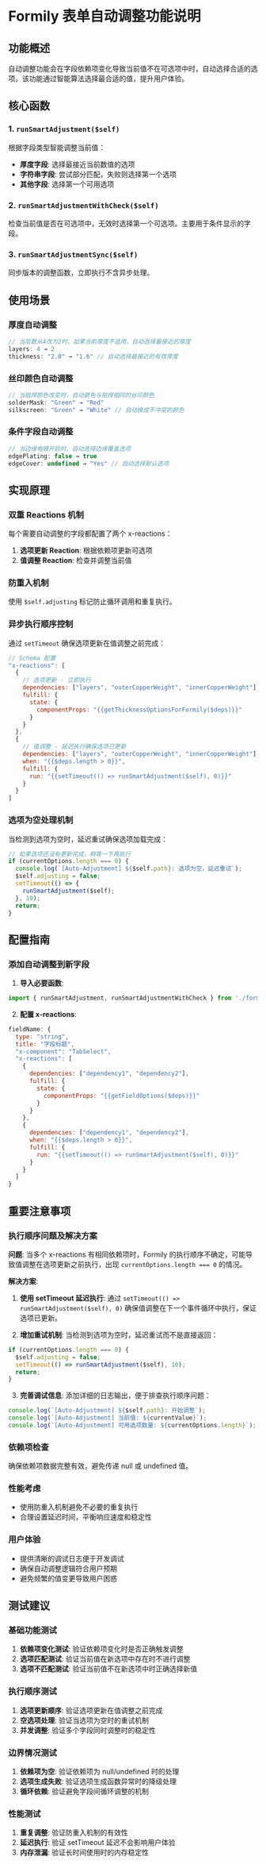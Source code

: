 # Formily 表单自动调整功能说明

## 功能概述
自动调整功能会在字段依赖项变化导致当前值不在可选项中时，自动选择合适的选项。该功能通过智能算法选择最合适的值，提升用户体验。

## 核心函数

### 1. `runSmartAdjustment($self)`
根据字段类型智能调整当前值：
- **厚度字段**: 选择最接近当前数值的选项
- **字符串字段**: 尝试部分匹配，失败则选择第一个选项  
- **其他字段**: 选择第一个可用选项

### 2. `runSmartAdjustmentWithCheck($self)`
检查当前值是否在可选项中，无效时选择第一个可选项。主要用于条件显示的字段。

### 3. `runSmartAdjustmentSync($self)`
同步版本的调整函数，立即执行不含异步处理。

## 使用场景

### 厚度自动调整
```javascript
// 当层数从4改为2时，如果当前厚度不适用，自动选择最接近的厚度
layers: 4 → 2
thickness: "2.0" → "1.6" // 自动选择最接近的有效厚度
```

### 丝印颜色自动调整
```javascript
// 当阻焊颜色改变时，自动避免与阻焊相同的丝印颜色
solderMask: "Green" → "Red"  
silkscreen: "Green" → "White" // 自动换成不冲突的颜色
```

### 条件字段自动调整
```javascript
// 当边缘电镀开启时，自动选择边缘覆盖选项
edgePlating: false → true
edgeCover: undefined → "Yes" // 自动选择默认选项
```

## 实现原理

### 双重 Reactions 机制
每个需要自动调整的字段都配置了两个 x-reactions：
1. **选项更新 Reaction**: 根据依赖项更新可选项
2. **值调整 Reaction**: 检查并调整当前值

### 防重入机制
使用 `$self.adjusting` 标记防止循环调用和重复执行。

### 异步执行顺序控制
通过 `setTimeout` 确保选项更新在值调整之前完成：

```javascript
// Schema 配置
"x-reactions": [
  {
    // 选项更新 - 立即执行
    dependencies: ["layers", "outerCopperWeight", "innerCopperWeight"],
    fulfill: {
      state: {
        componentProps: "{{getThicknessOptionsForFormily($deps)}}"
      }
    }
  },
  {
    // 值调整 - 延迟执行确保选项已更新
    dependencies: ["layers", "outerCopperWeight", "innerCopperWeight"],
    when: "{{$deps.length > 0}}",
    fulfill: {
      run: "{{setTimeout(() => runSmartAdjustment($self), 0)}}"
    }
  }
]
```

### 选项为空处理机制
当检测到选项为空时，延迟重试确保选项加载完成：

```javascript
// 如果选项还没有更新完成，稍等一下再执行
if (currentOptions.length === 0) {
  console.log(`[Auto-Adjustment] ${$self.path}: 选项为空，延迟重试`);
  $self.adjusting = false;
  setTimeout(() => {
    runSmartAdjustment($self);
  }, 10);
  return;
}
```

## 配置指南

### 添加自动调整到新字段

1. **导入必要函数**:
```javascript
import { runSmartAdjustment, runSmartAdjustmentWithCheck } from './formilyHelpers';
```

2. **配置 x-reactions**:
```javascript
fieldName: {
  type: "string",
  title: "字段标题",
  "x-component": "TabSelect",
  "x-reactions": [
    {
      dependencies: ["dependency1", "dependency2"],
      fulfill: {
        state: {
          componentProps: "{{getFieldOptions($deps)}}"
        }
      }
    },
    {
      dependencies: ["dependency1", "dependency2"], 
      when: "{{$deps.length > 0}}",
      fulfill: {
        run: "{{setTimeout(() => runSmartAdjustment($self), 0)}}"
      }
    }
  ]
}
```

## 重要注意事项

### 执行顺序问题及解决方案
**问题**: 当多个 x-reactions 有相同依赖项时，Formily 的执行顺序不确定，可能导致值调整在选项更新之前执行，出现 `currentOptions.length === 0` 的情况。

**解决方案**:
1. **使用 setTimeout 延迟执行**: 通过 `setTimeout(() => runSmartAdjustment($self), 0)` 确保值调整在下一个事件循环中执行，保证选项已更新。

2. **增加重试机制**: 当检测到选项为空时，延迟重试而不是直接返回：
```javascript
if (currentOptions.length === 0) {
  $self.adjusting = false;
  setTimeout(() => runSmartAdjustment($self), 10);
  return;
}
```

3. **完善调试信息**: 添加详细的日志输出，便于排查执行顺序问题：
```javascript
console.log(`[Auto-Adjustment] ${$self.path}: 开始调整`);
console.log(`[Auto-Adjustment] 当前值: ${currentValue}`);
console.log(`[Auto-Adjustment] 可用选项数量: ${currentOptions.length}`);
```

### 依赖项检查
确保依赖项数据完整有效，避免传递 null 或 undefined 值。

### 性能考虑
- 使用防重入机制避免不必要的重复执行
- 合理设置延迟时间，平衡响应速度和稳定性

### 用户体验
- 提供清晰的调试日志便于开发调试
- 确保自动调整逻辑符合用户预期
- 避免频繁的值变更导致用户困惑

## 测试建议

### 基础功能测试
1. **依赖项变化测试**: 验证依赖项变化时是否正确触发调整
2. **选项匹配测试**: 验证当前值在新选项中存在时不进行调整
3. **选项不匹配测试**: 验证当前值不在新选项中时正确选择新值

### 执行顺序测试
1. **选项更新顺序**: 验证选项更新在值调整之前完成
2. **空选项处理**: 验证当选项为空时的重试机制
3. **并发调整**: 验证多个字段同时调整时的稳定性

### 边界情况测试
1. **依赖项为空**: 验证依赖项为 null/undefined 时的处理
2. **选项生成失败**: 验证选项生成函数异常时的降级处理
3. **循环依赖**: 验证避免字段间循环调整的机制

### 性能测试
1. **重复调整**: 验证防重入机制的有效性
2. **延迟执行**: 验证 setTimeout 延迟不会影响用户体验
3. **内存泄漏**: 验证长时间使用时的内存稳定性 